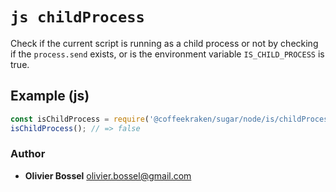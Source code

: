 


<!-- @namespace    sugar.node.is -->
<!-- @name    childProcess -->

# ```js childProcess ```


Check if the current script is running as a child process or not by checking if the ```process.send``` exists, or is the environment variable ```IS_CHILD_PROCESS``` is true.



## Example (js)

```js
const isChildProcess = require('@coffeekraken/sugar/node/is/childProcess');
isChildProcess(); // => false
```


### Author
- **Olivier Bossel** <a href="mailto:olivier.bossel@gmail.com">olivier.bossel@gmail.com</a> 



